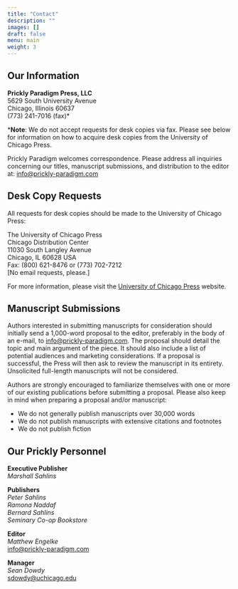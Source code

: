 ```yaml
---
title: "Contact"
description: ""
images: []
draft: false
menu: main
weight: 3
---
```



## Our Information

**Prickly Paradigm Press, LLC**\
5629 South University Avenue\
Chicago, Illinois 60637\
(773) 241-7016 (fax)*

\***Note**: We do not accept requests for desk copies via fax.  Please see below for information on how to acquire desk copies from the University of Chicago Press.

Prickly Paradigm welcomes correspondence. Please address all inquiries concerning our titles, manuscript submissions, and distribution to the editor at: <info@prickly-paradigm.com>

## Desk Copy Requests

All requests for desk copies should be made to the University of Chicago Press:

The University of Chicago Press\
Chicago Distribution Center\
11030 South Langley Avenue\
Chicago, IL 60628 USA\
Fax: (800) 621-8476 or (773) 702-7212\
[No email requests, please.]

For more information, please visit the [University of Chicago Press](http://www.press.uchicago.edu/Misc/Chicago/infopage.html) website.

## Manuscript Submissions

Authors interested in submitting manuscripts for consideration should initially send a 1,000-word proposal to the editor, preferably in the body of an e-mail, to <info@prickly-paradigm.com>. The proposal should detail the topic and main argument of the piece. It should also include a list of potential audiences and marketing considerations. If a proposal is successful, the Press will then ask to review the manuscript in its entirety. Unsolicited full-length manuscripts will not be considered.

Authors are strongly encouraged to familiarize themselves with one or more of our existing publications before submitting a proposal. Please also keep in mind when preparing a proposal and/or manuscript:

- We do not generally publish manuscripts over 30,000 words
- We do not publish manuscripts with extensive citations and footnotes
- We do not publish fiction

## Our Prickly Personnel

**Executive Publisher**\
*Marshall Sahlins*

**Publishers**\
*Peter Sahlins*\
*Ramona Naddaf*\
*Bernard Sahlins*\
*Seminary Co-op Bookstore*

**Editor**\
*Matthew Engelke*\
<info@prickly-paradigm.com>

**Manager**\
*Sean Dowdy*\
<sdowdy@uchicago.edu>
